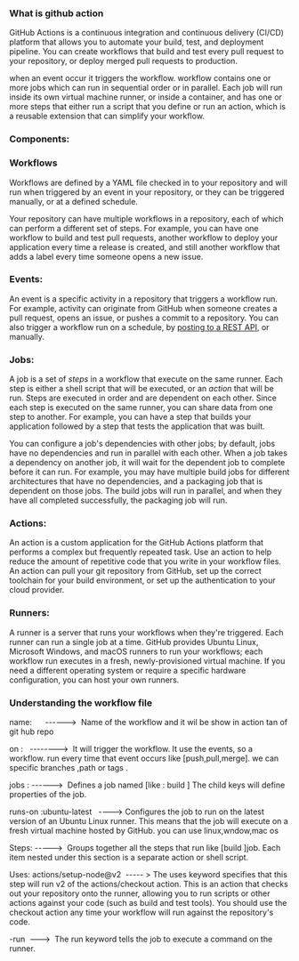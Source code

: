 ### What is github action

GitHub Actions is a continuous integration and continuous delivery (CI/CD) platform that allows you to automate your build, test, and deployment pipeline. You can create workflows that build and test every pull request to your repository, or deploy merged pull requests to production.

when an event occur it triggers the workflow. workflow contains one or more jobs which can run in sequential order or in parallel. Each job will run inside its own virtual machine runner, or inside a container, and has one or more steps that either run a script that you define or run an action, which is a reusable extension that can simplify your workflow.

###                    Components:

### Workflows

Workflows are defined by a YAML file checked in to your repository and will run when triggered by an event in your repository, or they can be triggered manually, or at a defined schedule.

Your repository can have multiple workflows in a repository, each of which can perform a different set of steps. For example, you can have one workflow to build and test pull requests, another workflow to deploy your application every time a release is created, and still another workflow that adds a label every time someone opens a new issue.

### Events:

An event is a specific activity in a repository that triggers a workflow run. For example, activity can originate from GitHub when someone creates a pull request, opens an issue, or pushes a commit to a repository. You can also trigger a workflow run on a schedule, by <ins>posting to a REST API</ins>, or manually.

### Jobs:

A job is a set of *steps* in a workflow that execute on the same runner. Each step is either a shell script that will be executed, or an *action* that will be run. Steps are executed in order and are dependent on each other. Since each step is executed on the same runner, you can share data from one step to another. For example, you can have a step that builds your application followed by a step that tests the application that was built.

You can configure a job's dependencies with other jobs; by default, jobs have no dependencies and run in parallel with each other. When a job takes a dependency on another job, it will wait for the dependent job to complete before it can run. For example, you may have multiple build jobs for different architectures that have no dependencies, and a packaging job that is dependent on those jobs. The build jobs will run in parallel, and when they have all completed successfully, the packaging job will run.

### Actions:

An action is a custom application for the GitHub Actions platform that performs a complex but frequently repeated task. Use an action to help reduce the amount of repetitive code that you write in your workflow files. An action can pull your git repository from GitHub, set up the correct toolchain for your build environment, or set up the authentication to your cloud provider.

### **Runners:**

A runner is a server that runs your workflows when they're triggered. Each runner can run a single job at a time. GitHub provides Ubuntu Linux, Microsoft Windows, and macOS runners to run your workflows; each workflow run executes in a fresh, newly-provisioned virtual machine. If you need a different operating system or require a specific hardware configuration, you can host your own runners.


### Understanding the workflow file

name:      ------>  Name of the workflow and it wil be show in action tan of git hub repo

on :   -------->  It will trigger the workflow. It use the events, so a workflow. run every time that event occurs like [push,pull,merge]. we can specific branches ,path or tags .

jobs : ------>  Defines a job named [like : build ] The child keys will define properties of the job.

runs-on :ubuntu-latest   ----> Configures the job to run on the latest version of an Ubuntu Linux runner. This means that the job will execute on a fresh virtual machine hosted by GitHub. you can use linux,wndow,mac os

Steps: ----->  Groups together all the steps that run like [build ]job. Each item nested under this section is a separate action or shell script.

Uses: actions/setup-node@v2  ----- > The uses keyword specifies that this step will run v2 of the actions/checkout action. This is an action that checks out your repository onto the runner, allowing you to run scripts or other actions against your code (such as build and test tools). You should use the checkout action any time your workflow will run against the repository's code.

-run  --->  The run keyword tells the job to execute a command on the runner.